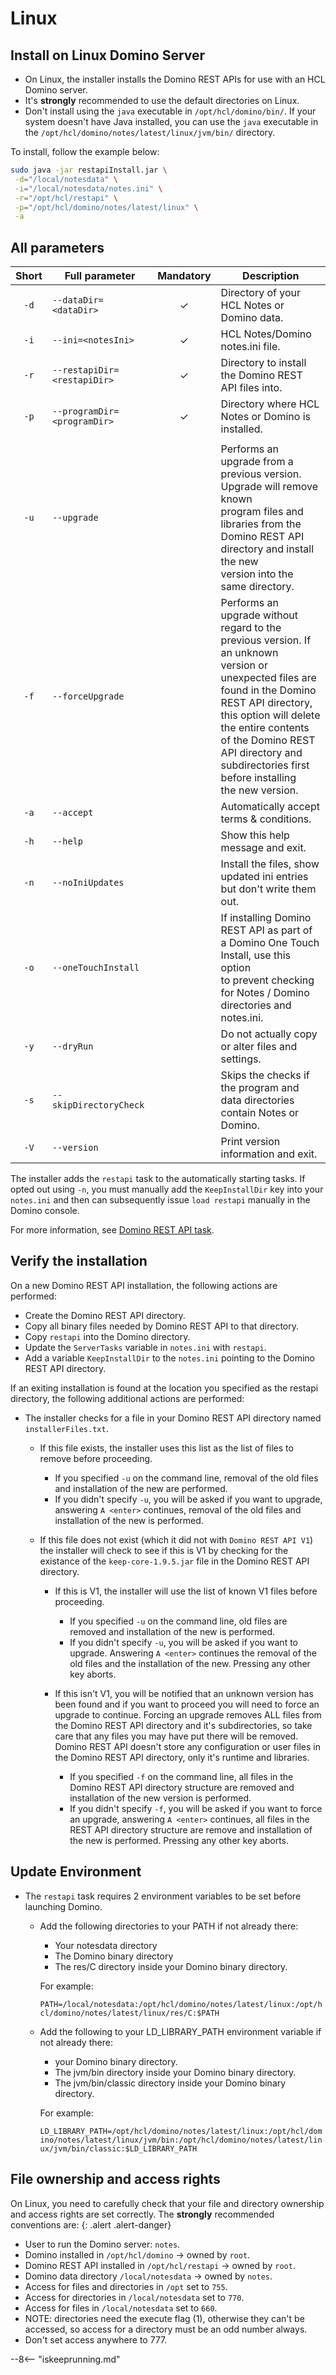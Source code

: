 # Linux

## Install on Linux Domino Server

- On Linux, the installer installs the Domino REST APIs for use with an HCL Domino server.
- It's **strongly** recommended to use the default directories on Linux.
- Don't install using the `java` executable in `/opt/hcl/domino/bin/`. If your system doesn't have Java installed, you can use the `java` executable in the `/opt/hcl/domino/notes/latest/linux/jvm/bin/` directory.

To install, follow the example below:

```bash
sudo java -jar restapiInstall.jar \
 -d="/local/notesdata" \
 -i="/local/notesdata/notes.ini" \
 -r="/opt/hcl/restapi" \
 -p="/opt/hcl/domino/notes/latest/linux" \
 -a
```

## All parameters

| Short | Full parameter              | Mandatory | Description                                                                                                                                                                                                                                                                                              |
| :---: | --------------------------- | :-------: | -------------------------------------------------------------------------------------------------------------------------------------------------------------------------------------------------------------------------------------------------------------------------------------------------------- |
| `-d`  | `--dataDir=<dataDir>`       |     ✓     | Directory of your HCL Notes or Domino data.                                                                                                                                                                                                                                                              |
| `-i`  | `--ini=<notesIni>`          |     ✓     | HCL Notes/Domino notes.ini file.                                                                                                                                                                                                                                                                         |
| `-r`  | `--restapiDir=<restapiDir>` |     ✓     | Directory to install the Domino REST API files into.                                                                                                                                                                                                                                                     |
| `-p`  | `--programDir=<programDir>` |     ✓     | Directory where HCL Notes or Domino is installed.                                                                                                                                                                                                                                                        |
|       |                             |           |                                                                                                                                                                                                                                                                                                          |
| `-u`  | `--upgrade`                 |           | Performs an upgrade from a previous version. Upgrade will remove known<br />program files and libraries from the Domino REST API directory and install the new<br />version into the same directory.                                                                                                     |
| `-f`  | `--forceUpgrade`            |           | Performs an upgrade without regard to the previous version. If an unknown<br />version or unexpected files are found in the Domino REST API directory, this option will delete<br />the entire contents of the Domino REST API directory and subdirectories first before installing<br/>the new version. |
| `-a`  | `--accept`                  |           | Automatically accept terms & conditions.                                                                                                                                                                                                                                                                 |
| `-h`  | `--help`                    |           | Show this help message and exit.                                                                                                                                                                                                                                                                         |
| `-n`  | `--noIniUpdates`            |           | Install the files, show updated ini entries but don't write them out.                                                                                                                                                                                                                                    |
| `-o`  | `--oneTouchInstall`         |           | If installing Domino REST API as part of a Domino One Touch Install, use this option<br />to prevent checking for Notes / Domino directories and notes.ini.                                                                                                                                              |
| `-y`  | `--dryRun`                  |           | Do not actually copy or alter files and settings.                                                                                                                                                                                                                                                        |
| `-s`  | `--skipDirectoryCheck`      |           | Skips the checks if the program and data directories<br />contain Notes or Domino.                                                                                                                                                                                                                       |
| `-V`  | `--version`                 |           | Print version information and exit.                                                                                                                                                                                                                                                                      |

The installer adds the `restapi` task to the automatically starting tasks. If opted out using `-n`, you must manually add the `KeepInstallDir` key into your `notes.ini` and then can subsequently issue `load restapi` manually in the Domino console.

For more information, see [Domino REST API task](../../references/usingdominorestapi/restapitask.md).

## Verify the installation

On a new Domino REST API installation, the following actions are performed:

- Create the Domino REST API directory.
- Copy all binary files needed by Domino REST API to that directory.
- Copy `restapi` into the Domino directory.
- Update the `ServerTasks` variable in `notes.ini` with `restapi`.
- Add a variable `KeepInstallDir` to the `notes.ini` pointing to the Domino REST API directory.

If an exiting installation is found at the location you specified as the restapi directory, the following additional actions are performed:

- The installer checks for a file in your Domino REST API directory named `installerFiles.txt`.

  - If this file exists, the installer uses this list as the list of files to remove before proceeding.

    - If you specified `-u` on the command line, removal of the old files and installation of the new are performed.
    - If you didn't specify `-u`, you will be asked if you want to upgrade, answering `A <enter>` continues, removal of the old files and installation of the new is performed.

  - If this file does not exist (which it did not with `Domino REST API V1`) the installer will check to see if this is V1 by checking for the existance of the `keep-core-1.9.5.jar` file in the Domino REST API directory.

    - If this is V1, the installer will use the list of known V1 files before proceeding.

      - If you specified `-u` on the command line, old files are removed and installation of the new is performed.
      - If you didn't specify `-u`, you will be asked if you want to upgrade. Answering `A <enter>` continues the removal of the old files and the installation of the new. Pressing any other key aborts.

    - If this isn't V1, you will be notified that an unknown version has been found and if you want to proceed you will need to force an upgrade to continue. Forcing an upgrade removes ALL files from the Domino REST API directory and it's subdirectories, so take care that any files you may have put there will be removed. Domino REST API doesn't store any configuration or user files in the Domino REST API directory, only it's runtime and libraries.

      - If you specified `-f` on the command line, all files in the Domino REST API directory structure are removed and installation of the new version is performed.
      - If you didn't specify `-f`, you will be asked if you want to force an upgrade, answering `A <enter>` continues, all files in the REST API directory structure are remove and installation of the new is performed. Pressing any other key aborts.

## Update Environment

- The `restapi` task requires 2 environment variables to be set before launching Domino.

  - Add the following directories to your PATH if not already there:

    - Your notesdata directory
    - The Domino binary directory
    - The res/C directory inside your Domino binary directory.

    For example:

    `PATH=/local/notesdata:/opt/hcl/domino/notes/latest/linux:/opt/hcl/domino/notes/latest/linux/res/C:$PATH`

  - Add the following to your LD_LIBRARY_PATH environment variable if not already there:

    - your Domino binary directory.
    - The jvm/bin directory inside your Domino binary directory.
    - The jvm/bin/classic directory inside your Domino binary directory.

    For example:

    `LD_LIBRARY_PATH=/opt/hcl/domino/notes/latest/linux:/opt/hcl/domino/notes/latest/linux/jvm/bin:/opt/hcl/domino/notes/latest/linux/jvm/bin/classic:$LD_LIBRARY_PATH`

## File ownership and access rights

On Linux, you need to carefully check that your file and directory ownership and access rights are set correctly. The **strongly** recommended conventions are:
{: .alert .alert-danger}

- User to run the Domino server: `notes`.
- Domino installed in `/opt/hcl/domino` -> owned by `root`.
- Domino REST API installed in `/opt/hcl/restapi` -> owned by `root`.
- Domino data directory `/local/notesdata` -> owned by `notes`.
- Access for files and directories in `/opt` set to `755`.
- Access for directories in `/local/notesdata` set to `770`.
- Access for files in `/local/notesdata` set to `660`.
- NOTE: directories need the execute flag (1), otherwise they can't be accessed, so access for a directory must be an odd number always.
- Don't set access anywhere to 777.

--8<-- "iskeeprunning.md"
